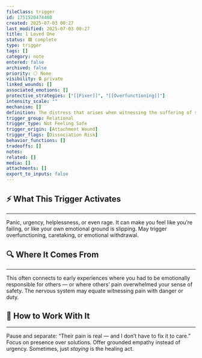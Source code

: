 ```yaml
---
fileClass: trigger
id: 1751520474408
created: 2025-07-03 00:27
last_modified: 2025-07-03 00:27
title: 1 Loved One
status: 🟩 complete
type: trigger
tags: []
category: note
entered: false
archived: false
priority: ⚪ None
visibility: 🔒 private
linked_wounds: []
associated_emotions: []
protective_strategies: ["[[Fixer]]", "[[Overfunctioning]]"]
intensity_scale: ""
mechanism: []
definition: The distress that arises when witnessing the suffering of someone you deeply care about — especially when you feel helpless to fix it, or when their pain echoes your own.
trigger_group: Relational
trigger_type: Not Feeling Safe
trigger_origin: [Attachment Wound]
trigger_flags: [Dissociation Risk]
behavior_functions: []
tradeoffs: []
notes: 
related: []
media: []
attachments: []
export_to_inputs: false
---
```


## ⚡ What This Trigger Activates
---
Panic, urgency, helplessness, or even rage. It can make you feel like you’re failing, or like your own emotional ground is slipping. May trigger overfunctioning, caretaking, or emotional withdrawal.

## 🔍 Where It Comes From
---
This often connects to early experiences where you had to be emotionally responsible for others — or where others’ pain overwhelmed your sense of safety. The nervous system may equate witnessing pain with danger or duty.

## 🧭 How to Work With It
---
Pause and separate: “Their pain is real — and I don’t have to fix it to care.” Focus on presence over solutions. Offer grounded empathy instead of urgency. Sometimes, just *staying* is the healing act.
